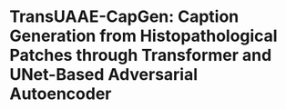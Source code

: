 # TransUAAE-CapGen: Caption Generation from Histopathological Patches through Transformer and UNet-Based Adversarial Autoencoder
